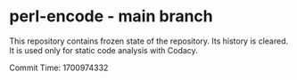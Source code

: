 # perl-encode - main branch

This repository contains frozen state of the repository.
Its history is cleared. It is used only for static code
analysis with Codacy.

Commit Time: 1700974332